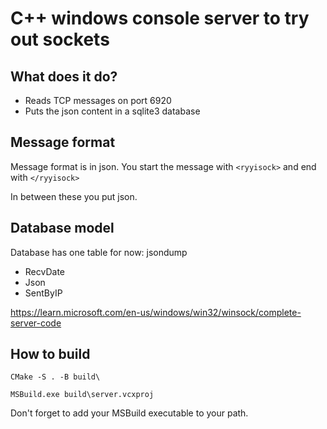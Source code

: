 # C++ windows console server to try out sockets

## What does it do?

- Reads TCP messages on port 6920
- Puts the json content in a sqlite3 database

## Message format

Message format is in json.
You start the message with ```<ryyisock>``` and end with ```</ryyisock>```

In between these you put json.

## Database model

Database has one table for now: jsondump

- RecvDate
- Json
- SentByIP

https://learn.microsoft.com/en-us/windows/win32/winsock/complete-server-code

## How to build

```
CMake -S . -B build\
```

```
MSBuild.exe build\server.vcxproj
```

Don't forget to add your MSBuild executable to your path.